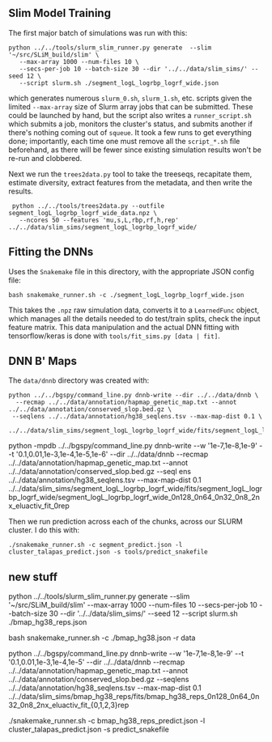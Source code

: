 ## Slim Model Training

The first major batch of simulations was run with this:

    python ../../tools/slurm_slim_runner.py generate  --slim '~/src/SLiM_build/slim' \
       --max-array 1000 --num-files 10 \
       --secs-per-job 10 --batch-size 30 --dir '../../data/slim_sims/' --seed 12 \
       --script slurm.sh ./segment_logL_logrbp_logrf_wide.json

which generates numerous `slurm_0.sh`, `slurm_1.sh`, etc. scripts given the limited 
`--max-array` size of Slurm array jobs that can be submitted. These could be launched
by hand, but the script also writes a `runner_script.sh` which submits a job, 
monitors the cluster's status, and submits another if there's nothing coming out of
`squeue`. It took a few runs to get everything done; importantly, each time one must 
remove all the `script_*.sh` file beforehand, as there will be fewer since existing 
simulation results won't be re-run and clobbered.


Next we run the `trees2data.py` tool to take the treeseqs, recapitate them,
estimate diversity, extract features from the metadata, and then write the results.

     python ../../tools/trees2data.py --outfile segment_logL_logrbp_logrf_wide_data.npz \
       --ncores 50 --features 'mu,s,L,rbp,rf,h,rep'  ../../data/slim_sims/segment_logL_logrbp_logrf_wide/

## Fitting the DNNs

Uses the `Snakemake` file in this directory, with the appropriate JSON config file:

    bash snakemake_runner.sh -c ./segment_logL_logrbp_logrf_wide.json

This takes the `.npz` raw simulation data, converts it to a `LearnedFunc` 
object, which manages all the details needed to do test/train splits, 
check the input feature matrix. This data manipulation and the actual
DNN fitting with tensorflow/keras is done with `tools/fit_sims.py [data | fit]`.

## DNN B' Maps

The `data/dnnb` directory was created with:

    python ../../bgspy/command_line.py dnnb-write --dir ../../data/dnnb \
      --recmap ../../data/annotation/hapmap_genetic_map.txt --annot ../../data/annotation/conserved_slop.bed.gz \
     --seqlens ../../data/annotation/hg38_seqlens.tsv --max-map-dist 0.1 \
     ../../data/slim_sims/segment_logL_logrbp_logrf_wide/fits/segment_logL_logrbp_logrf_wide/segment_logL_logrbp_logrf_wide_0n128_0n64_0n32_0n8_2nx_eluactiv_fit_0rep


 python -mpdb ../../bgspy/command_line.py dnnb-write --w '1e-7,1e-8,1e-9' --t '0.1,0.01,1e-3,1e-4,1e-5,1e-6' --dir ../../data/dnnb --recmap ../../data/annotation/hapmap_genetic_map.txt --annot ../../data/annotation/conserved_slop.bed.gz --seql
ens ../../data/annotation/hg38_seqlens.tsv --max-map-dist 0.1 ../../data/slim_sims/segment_logL_logrbp_logrf_wide/fits/segment_logL_logrbp_logrf_wide/segment_logL_logrbp_logrf_wide_0n128_0n64_0n32_0n8_2nx_eluactiv_fit_0rep

Then we run prediction across each of the chunks, across our SLURM cluster.
I do this with:

    ./snakemake_runner.sh -c segment_predict.json -l cluster_talapas_predict.json -s tools/predict_snakefile


## new stuff

python ../../tools/slurm_slim_runner.py generate  --slim '~/src/SLiM_build/slim' --max-array 1000 --num-files 10  --secs-per-job 10 --batch-size 30 --dir '../../data/slim_sims/' --seed 12  --script slurm.sh ./bmap_hg38_reps.json 

bash snakemake_runner.sh -c ./bmap_hg38.json  -r data

python  ../../bgspy/command_line.py dnnb-write --w '1e-7,1e-8,1e-9' --t '0.1,0.01,1e-3,1e-4,1e-5' --dir ../../data/dnnb --recmap ../../data/annotation/hapmap_genetic_map.txt --annot ../../data/annotation/conserved_slop.bed.gz --seqlens ../../data/annotation/hg38_seqlens.tsv --max-map-dist 0.1 ../../data/slim_sims/bmap_hg38_reps/fits/bmap_hg38_reps_0n128_0n64_0n32_0n8_2nx_eluactiv_fit_{0,1,2,3}rep

./snakemake_runner.sh -c bmap_hg38_reps_predict.json -l cluster_talapas_predict.json -s predict_snakefile 
